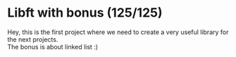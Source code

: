 # Libft with bonus (125/125)

Hey, this is the first project where we need to create a very useful library for the next projects.<br />
The bonus is about linked list :)
